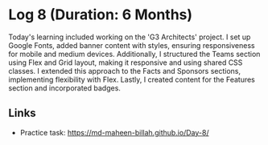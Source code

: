 # Log 8 (Duration: 6 Months)
Today's learning included working on the 'G3 Architects' project. I set up Google Fonts, added banner content with styles, ensuring responsiveness for mobile and medium devices. Additionally, I structured the Teams section using Flex and Grid layout, making it responsive and using shared CSS classes. I extended this approach to the Facts and Sponsors sections, implementing flexibility with Flex. Lastly, I created content for the Features section and incorporated badges.


## Links

 - Practice task: https://md-maheen-billah.github.io/Day-8/
